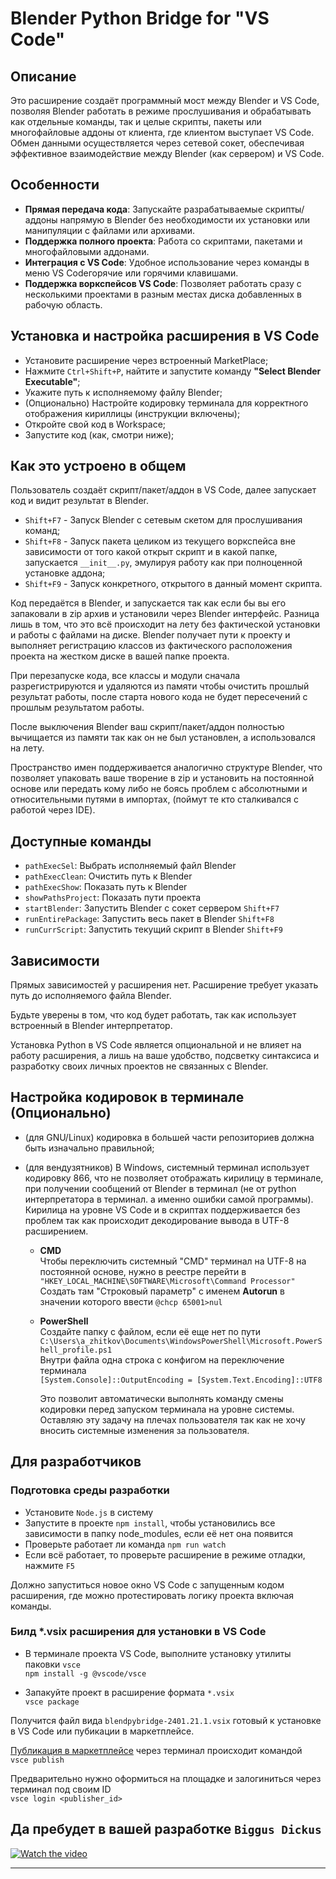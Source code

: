# Blender Python Bridge for "VS Code"

## Описание

Это расширение создаёт программный мост между Blender и VS Code, позволяя Blender работать в режиме прослушивания и обрабатывать как отдельные команды, так и целые скрипты, пакеты или многофайловые аддоны от клиента, где клиентом выступает VS Code. Обмен данными осуществляется через сетевой сокет, обеспечивая эффективное взаимодействие между Blender (как сервером) и VS Code.

## Особенности

- **Прямая передача кода**: Запускайте разрабатываемые скрипты/аддоны напрямую в Blender без необходимости их установки или манипуляции с файлами или архивами.
- **Поддержка полного проекта**: Работа со скриптами, пакетами и многофайловыми аддонами.
- **Интеграция с VS Code**: Удобное использование через команды в меню VS Codeгорячие или горячими клавишами.
- **Поддержка воркспейсов VS Code**: Позволяет работать сразу с несколькими проектами в разным местах диска добавленных в рабочую область.

## Установка и настройка расширения в VS Code

- Установите расширение через встроенный MarketPlace;
- Нажмите `Ctrl+Shift+P`, найтите и запустите команду **"Select Blender Executable"**;
- Укажите путь к исполняемому файлу Blender;
- (Опционально) Настройте кодировку терминала для корректного отображения кириллицы (инструкции включены);
- Откройте свой код в Workspace;
- Запустите код (как, смотри ниже);

## Как это устроено в общем

Пользователь создаёт скрипт/пакет/аддон в VS Code, далее запускает код и видит результат в Blender.

- `Shift+F7` - Запуск Blender с сетевым скетом для прослушивания команд;
- `Shift+F8` - Запуск пакета целиком из текущего воркспейса вне зависимости от того какой открыт скрипт и в какой папке, запускается `__init__.py`, эмулируя работу как при полноценной установке аддона;
- `Shift+F9` - Запуск конкретного, открытого в данный момент скрипта.

Код передаётся в Blender, и запускается так как если бы вы его запаковали в zip архив и установили через Blender интерфейс. Разница лишь в том, что это всё происходит на лету без фактической установки и работы с файлами на диске. Blender получает пути к проекту и выполняет регистрацию классов из фактического расположения проекта на жестком диске в вашей папке проекта.

При перезапуске кода, все классы и модули сначала разрегистрируются и удаляются из памяти чтобы очистить прошлый результат работы, после старта нового кода не будет пересечений с прошлым результатом работы.

После выключения Blender ваш скрипт/пакет/аддон полностью вычищается из памяти так как он не был установлен, а использовался на лету.

Пространство имен поддерживается аналогично структуре Blender, что позволяет упаковать ваше творение в zip и установить на постоянной основе или передать кому либо не боясь проблем с абсолютными и относительными путями в импортах, (поймут те кто сталкивался с работой через IDE).

## Доступные команды

- `pathExecSel`: Выбрать исполняемый файл Blender  
- `pathExecClean`: Очистить путь к Blender  
- `pathExecShow`: Показать путь к Blender  
- `showPathsProject`: Показать пути проекта  
- `startBlender`: Запустить Blender с сокет сервером `Shift+F7`  
- `runEntirePackage`: Запустить весь пакет в Blender `Shift+F8`  
- `runCurrScript`: Запустить текущий скрипт в Blender `Shift+F9`  

## Зависимости

Прямых зависимостей у расширения нет. Расширение требует указать путь до исполняемого файла Blender.

Будьте уверены в том, что код будет работать, так как использует встроенный в Blender интерпретатор.

Установка Python в VS Code является опциональной и не влияет на работу расширения, а лишь на ваше удобство, подсветку синтаксиса и разработку своих личных проектов не связанных с Blender.

## Настройка кодировок в терминале (Опционально)

- (для GNU/Linux) кодировка в большей части репозиториев должна быть изначально правильной;

- (для вендузятников) В Windows, системный терминал использует кодировку 866, что не позволяет отображать кирилицу в терминале, при получении сообщений от Blender в терминал (не от python интерпретатора в терминал. а именно ошибки самой программы). Кирилица на уровне VS Code и в скриптах поддерживается без проблем так как происходит декодирование вывода в UTF-8 расширением.

  - **CMD**  
Чтобы переключить системный "CMD" терминал на UTF-8 на постоянной основе, нужно в реестре перейти в
`"HKEY_LOCAL_MACHINE\SOFTWARE\Microsoft\Command Processor"`
Создать там "Строковый параметр" с именем **Autorun** в значении которого ввести
`@chcp 65001>nul`

  - **PowerShell**  
Создайте папку с файлом, если её еще нет по пути
`C:\Users\a_zhitkov\Documents\WindowsPowerShell\Microsoft.PowerShell_profile.ps1`  
Внутри файла одна строка с конфигом на переключение терминала  
`[System.Console]::OutputEncoding = [System.Text.Encoding]::UTF8`

    Это позволит автоматически выполнять команду смены кодировки перед запуском терминала на уровне системы. Оставляю эту задачу на плечах пользователя так как не хочу вносить системные изменения за пользователя.

## Для разработчиков

### Подготовка среды разработки

- Установите `Node.js` в систему
- Запустите в проекте `npm install`, чтобы установились все зависимости в папку node_modules, если её нет она появится
- Проверьте работает ли команда `npm run watch`
- Если всё работает, то проверьте расширение в режиме отладки, нажмите `F5`

Должно запуститься новое окно VS Code с запущенным кодом расширения, где можно протестировать логику проекта включая команды.

### Билд *.vsix расширения для установки в VS Code

- В терминале проекта VS Code, выполните установку утилиты паковки `vsce`  
`npm install -g @vscode/vsce`

- Запакуйте проект в расширение формата `*.vsix`  
`vsce package`

Получится файл вида `blendpybridge-2401.21.1.vsix` готовый к установке в VS Code или пубикации в маркетплейсе.

[Публикация в маркетплейсе](https://code.visualstudio.com/api/working-with-extensions/publishing-extension "Официальная документация по оформлению и публикации своего расширения") через терминал происходит командой  
`vsce publish`

Предварительно нужно оформиться на площадке и залогиниться через терминал под своим ID  
`vsce login <publisher_id>`

## Да пребудет в вашей разработке `Biggus Dickus`  

<!-- ![Пример GIF](https://media.tenor.com/ETlZ8bCgbvwAAAAC/blender-community-cube.gif) -->

<!-- Загрузка в обложку -->
<!-- [![Watch the video](https://i.stack.imgur.com/Vp2cE.png/)](https://www.youtube.com/watch?v=kx_G2a2hL6U) -->
<!-- Автостарт -->
[![Watch the video](https://img.youtube.com/vi/kx_G2a2hL6U/hqdefault.jpg)](https://www.youtube.com/watch?v=kx_G2a2hL6U)

<!-- [![Watch the video](https://img.youtube.com/vi/kx_G2a2hL6U/hqdefault.jpg)](https://www.youtube.com/embed/kx_G2a2hL6U) -->

<!-- [<img src="https://img.youtube.com/vi/kx_G2a2hL6U/hqdefault.jpg" width="400" height="300"
/>](https://www.youtube.com/embed/kx_G2a2hL6U) -->

---
